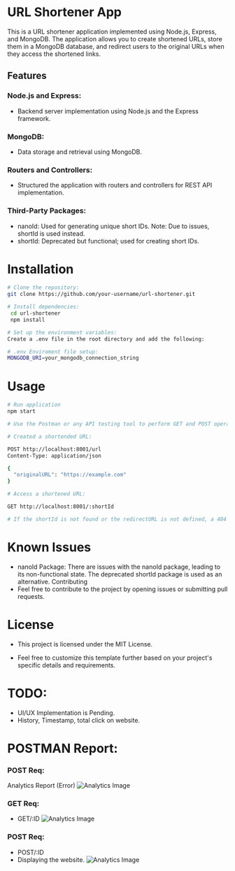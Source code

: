 # URL Shortener App
This is a URL shortener application implemented using Node.js, Express, and MongoDB. The application allows you to create shortened URLs, store them in a MongoDB database, and redirect users to the original URLs when they access the shortened links.

## Features
### Node.js and Express: 
- Backend server implementation using Node.js and the Express framework.
### MongoDB: 
- Data storage and retrieval using MongoDB.
### Routers and Controllers: 
- Structured the application with routers and controllers for REST API implementation.
### Third-Party Packages:
- nanoId: Used for generating unique short IDs. Note: Due to issues, shortId is used instead.
- shortId: Deprecated but functional; used for creating short IDs.
# Installation

   ```bash
# Clone the repository:
   git clone https://github.com/your-username/url-shortener.git

# Install dependencies:
    cd url-shortener
    npm install

# Set up the environment variables:
Create a .env file in the root directory and add the following:

# .env Enviroment file setup:
MONGODB_URI=your_mongodb_connection_string
   
   ```
# Usage
```bash
# Run application
npm start

# Use the Postman or any API testing tool to perform GET and POST operations

# Created a shortended URL:

POST http://localhost:8001/url
Content-Type: application/json

{
  "originalURL": "https://example.com"
}

# Access a shortened URL:

GET http://localhost:8001/:shortId

# If the shortId is not found or the redirectURL is not defined, a 404 error will be returned.

```
# Known Issues
- nanoId Package: There are issues with the nanoId package, leading to its non-functional state. The deprecated shortId package is used as an alternative.
Contributing
- Feel free to contribute to the project by opening issues or submitting pull requests.

# License
- This project is licensed under the MIT License.

- Feel free to customize this template further based on your project's specific details and requirements.
# TODO:
- UI/UX Implementation is Pending.
- History, Timestamp, total click on website.

# POSTMAN Report:

### POST Req: 
Analytics Report (Error)
![Analytics Image](https://i.ibb.co/cbjNwL7/Image-Analytics.png)

### GET Req:
- GET/:ID
![Analytics Image](https://i.ibb.co/1b54Jcc/Image-id.png)

### POST Req:
- POST/:ID
- Displaying the website.
![Analytics Image](https://i.ibb.co/BPj78W7/Image-id-website.png)
